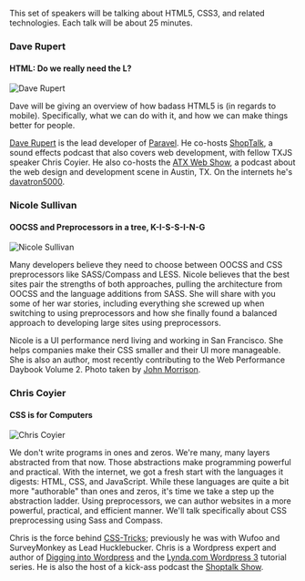 This set of speakers will be talking about HTML5, CSS3, and related technologies. Each talk
will be about 25 minutes.

### Dave Rupert
#### HTML: Do we really need the L?

![Dave Rupert](http://daverupert.com/images/self.jpg)

Dave will be giving an overview of how badass HTML5 is (in regards to mobile). Specifically,
what we can do with it, and how we can make things better for people.

[Dave Rupert](http://daverupert.com/) is the lead developer of [Paravel](http://paravelinc.com/).
He co-hosts [ShopTalk](http://shoptalkshow.com/), a sound effects podcast that
also covers web development, with fellow TXJS speaker Chris Coyier. He also co-hosts the
[ATX Web Show](http://atxwebshow.com/), a podcast about the web design and development scene
in Austin, TX. On the internets he's [davatron5000](https://twitter.com/davatron5000).

### Nicole Sullivan
#### OOCSS and Preprocessors in a tree, K-I-S-S-I-N-G

![Nicole Sullivan](http://f.cl.ly/items/0b45461Y17032o2T273b/stubbornella.png)

Many developers believe they need to choose between OOCSS and CSS preprocessors like SASS/Compass and LESS.
Nicole believes that the best sites pair the strengths of both approaches, pulling the architecture from OOCSS
and the language additions from SASS. She will share with you some of her war stories, including everything she
screwed up when switching to using preprocessors and how she finally found a balanced approach to developing
large sites using preprocessors.

Nicole is a UI performance nerd living and working in San Francisco. She helps companies make their CSS smaller
and their UI more manageable. She is also an author, most recently contributing to the Web Performance Daybook
Volume 2. Photo taken by [John Morrison](http://subism.com/).

### Chris Coyier
#### CSS is for Computers

![Chris Coyier](http://chriscoyier.net/wp-content/uploads/2008/07/me3.jpg)

We don't write programs in ones and zeros. We're many, many layers abstracted from that now. Those abstractions
make programming powerful and practical. With the internet, we got a fresh start with the languages it digests:
HTML, CSS, and JavaScript. While these languages are quite a bit more "authorable" than ones and zeros, it's time
we take a step up the abstraction ladder. Using preprocessors, we can author websites in a more powerful, practical,
and efficient manner. We'll talk specifically about CSS preprocessing using Sass and Compass.

Chris is the force behind [CSS-Tricks](http://css-tricks.com/); previously he was with Wufoo and SurveyMonkey as
Lead Hucklebucker. Chris is a Wordpress expert and author of [Digging into Wordpress](http://digwp.com/)
 and the [Lynda.com Wordpress 3](http://www.lynda.com/WordPress-3-tutorials/creating-and-editing-custom-themes/67160-2.html)
tutorial series. He is also the host of a kick-ass podcast the [Shoptalk Show](http://shoptalkshow.com/).
